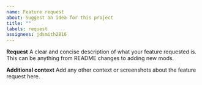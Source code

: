 ```yaml
---
name: Feature request
about: Suggest an idea for this project
title: ""
labels: request
assignees: jdsmith2816
---
```


**Request**
A clear and concise description of what your feature requested is. This can be anything from README changes to adding new mods.

**Additional context**
Add any other context or screenshots about the feature request here.
